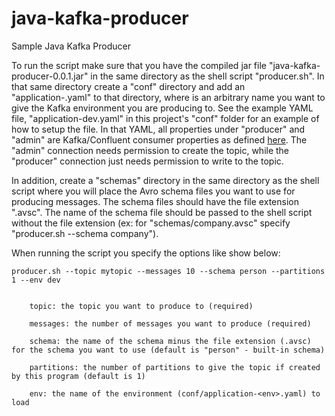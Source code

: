 # java-kafka-producer
Sample Java Kafka Producer

To run the script make sure that you have the compiled jar file "java-kafka-producer-0.0.1.jar" in the same directory as
the shell script "producer.sh". In that same directory create a "conf" directory and add an "application-<env>.yaml" to
that directory, where <env> is an arbitrary name you want to give the Kafka environment you are producing to. See
the example YAML file, "application-dev.yaml" in this project's "conf" folder for an example of how to setup the file.
In that YAML, all properties under "producer" and "admin" are Kafka/Confluent consumer properties as defined
[here](https://docs.confluent.io/platform/current/installation/configuration/producer-configs.html). The "admin" 
connection needs permission to create the topic, while the "producer" connection just needs permission to write to the
topic.

In addition, create a "schemas" directory in the same directory as the shell script where you will place the Avro schema
files you want to use for producing messages. The schema files should have the file extension ".avsc". The name of the
schema file should be passed to the shell script without the file extension (ex: for "schemas/company.avsc" specify 
"producer.sh --schema company").

When running the script you specify the options like show below:

```
producer.sh --topic mytopic --messages 10 --schema person --partitions 1 --env dev


    topic: the topic you want to produce to (required)
  
    messages: the number of messages you want to produce (required)
  
    schema: the name of the schema minus the file extension (.avsc) for the schema you want to use (default is "person" - built-in schema)
  
    partitions: the number of partitions to give the topic if created by this program (default is 1)
  
    env: the name of the environment (conf/application-<env>.yaml) to load
```